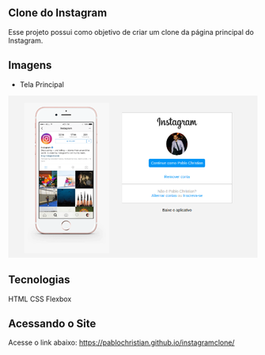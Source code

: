 ## Clone do Instagram
Esse projeto possui como objetivo de criar um clone da página principal do Instagram.

## Imagens

- Tela Principal
<img src="docs/prints/print1.png">

## Tecnologias
HTML
CSS
Flexbox

## Acessando o Site
Acesse o link abaixo:
https://pablochristian.github.io/instagramclone/